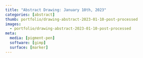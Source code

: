 ```yaml
---
title: "Abstract Drawing: January 10th, 2023"
categories: [abstract]
thumb: portfolio/drawing-abstract-2023-01-10-post-processed
images:
  - portfolio/drawing-abstract-2023-01-10-post-processed
meta:
  media: [pigment-pen]
  software: [gimp]
  surface: [marker]
---
```

